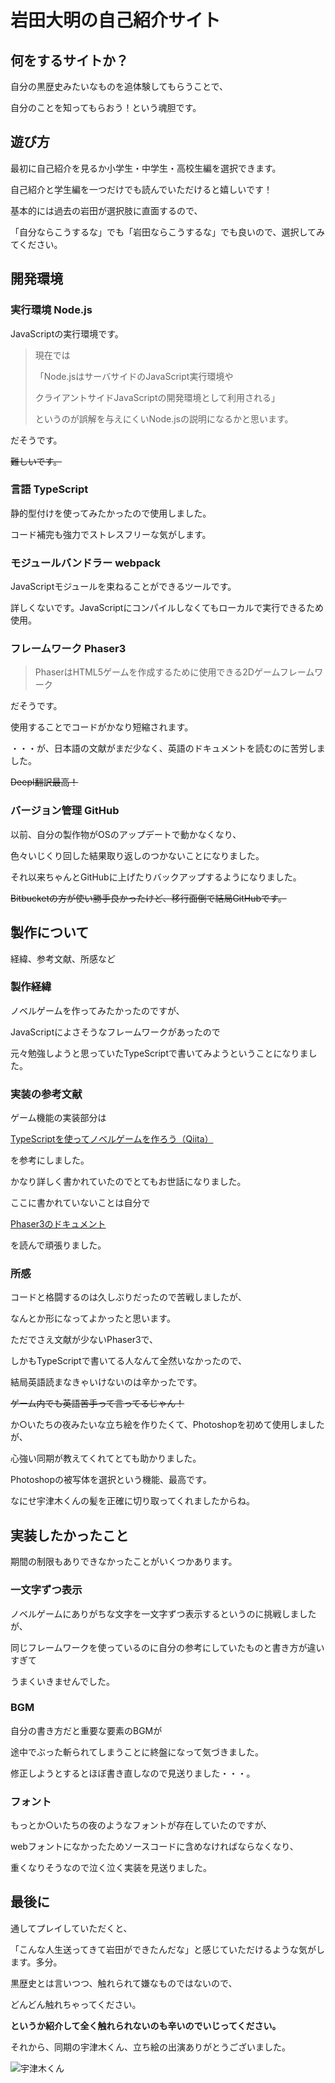 # 岩田大明の自己紹介サイト

## 何をするサイトか？
自分の黒歴史みたいなものを追体験してもらうことで、

自分のことを知ってもらおう！という魂胆です。

## 遊び方
最初に自己紹介を見るか小学生・中学生・高校生編を選択できます。

自己紹介と学生編を一つだけでも読んでいただけると嬉しいです！

基本的には過去の岩田が選択肢に直面するので、

「自分ならこうするな」でも「岩田ならこうするな」でも良いので、選択してみてください。

## 開発環境
### 実行環境 Node.js
JavaScriptの実行環境です。

>現在では
>
>「Node.jsはサーバサイドのJavaScript実行環境や
>
>クライアントサイドJavaScriptの開発環境として利用される」
>
>というのが誤解を与えにくいNode.jsの説明になるかと思います。

だそうです。

~~難しいです。~~
### 言語 TypeScript
静的型付けを使ってみたかったので使用しました。

コード補完も強力でストレスフリーな気がします。
### モジュールバンドラー webpack
JavaScriptモジュールを束ねることができるツールです。

詳しくないです。JavaScriptにコンパイルしなくてもローカルで実行できるため使用。
### フレームワーク Phaser3
>PhaserはHTML5ゲームを作成するために使用できる2Dゲームフレームワーク

だそうです。

使用することでコードがかなり短縮されます。

・・・が、日本語の文献がまだ少なく、英語のドキュメントを読むのに苦労しました。

~~Deepl翻訳最高！~~

### バージョン管理 GitHub
以前、自分の製作物がOSのアップデートで動かなくなり、

色々いじくり回した結果取り返しのつかないことになりました。

それ以来ちゃんとGitHubに上げたりバックアップするようになりました。

~~Bitbucketの方が使い勝手良かったけど、移行面倒で結局GitHubです。~~

## 製作について
経緯、参考文献、所感など

### 製作経緯
ノベルゲームを作ってみたかったのですが、

JavaScriptによさそうなフレームワークがあったので

元々勉強しようと思っていたTypeScriptで書いてみようということになりました。

### 実装の参考文献
ゲーム機能の実装部分は

[TypeScriptを使ってノベルゲームを作ろう（Qiita）](https://qiita.com/non_cal/items/622108030aa2e516260c)

を参考にしました。

かなり詳しく書かれていたのでとてもお世話になりました。

ここに書かれていないことは自分で

[Phaser3のドキュメント](https://photonstorm.github.io/phaser3-docs/index.html)

を読んで頑張りました。

### 所感
コードと格闘するのは久しぶりだったので苦戦しましたが、

なんとか形になってよかったと思います。

ただでさえ文献が少ないPhaser3で、

しかもTypeScriptで書いてる人なんて全然いなかったので、

結局英語読まなきゃいけないのは辛かったです。

~~ゲーム内でも英語苦手って言ってるじゃん！~~

か○いたちの夜みたいな立ち絵を作りたくて、Photoshopを初めて使用しましたが、

心強い同期が教えてくれてとても助かりました。

Photoshopの被写体を選択という機能、最高です。

なにせ宇津木くんの髪を正確に切り取ってくれましたからね。

## 実装したかったこと
期間の制限もありできなかったことがいくつかあります。

### 一文字ずつ表示
ノベルゲームにありがちな文字を一文字ずつ表示するというのに挑戦しましたが、

同じフレームワークを使っているのに自分の参考にしていたものと書き方が違いすぎて

うまくいきませんでした。

### BGM
自分の書き方だと重要な要素のBGMが

途中でぶった斬られてしまうことに終盤になって気づきました。

修正しようとするとほぼ書き直しなので見送りました・・・。

### フォント
もっとか○いたちの夜のようなフォントが存在していたのですが、

webフォントになかったためソースコードに含めなければならなくなり、

重くなりそうなので泣く泣く実装を見送りました。

## 最後に
通してプレイしていただくと、

「こんな人生送ってきて岩田ができたんだな」と感じていただけるような気がします。多分。

黒歴史とは言いつつ、触れられて嫌なものではないので、

どんどん触れちゃってください。

**というか紹介して全く触れられないのも辛いのでいじってください。**

それから、同期の宇津木くん、立ち絵の出演ありがとうございました。

![宇津木くん](https://pbs.twimg.com/media/FQsBRVsagAA2ovf?format=png&name=900x900)

